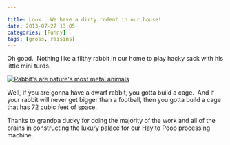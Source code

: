 ```yaml
---

title: Look.  We have a dirty rodent in our house!
date: 2013-07-27 13:05
categories: [Funny]
tags: [gross, raisins]
---
```

Oh good.  Nothing like a filthy rabbit in our home to play hacky sack with his little mini turds.

<!--more-->

[<img src="https://lh3.googleusercontent.com/lzSRvlmfFULXModcAYNWU2jwxlTgJe_K5E8lXItgpMlo3SzVlTRDI9BDCWO7xkvhgarvVb18jcHQqXfPD8S5fgvGtnXGhFoPvCqprVC5ebF6EYw4lA2Bp3LkHrbFfFc7a0sfo1bUHto=w1545-h1159-no" alt="Rabbit's are nature's most metal animals" class="wyseguys-album"/>](https://photos.app.goo.gl/wTox93cREYzwY7Do8)

Well, if you are gonna have a dwarf rabbit, you gotta build a cage.  And if your rabbit will never get bigger than a football, then you gotta build a cage that has 72 cubic feet of space.

Thanks to grandpa ducky for doing the majority of the work and all of the brains in constructing the luxury palace for our Hay to Poop processing machine.
